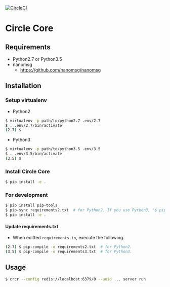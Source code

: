 [![CircleCI](https://circleci.com/gh/glucoseinc/CircleCore.svg?style=svg&circle-token=13e263f3101ee208b64500d73c5f3741a8c8aa97)](https://circleci.com/gh/glucoseinc/CircleCore)

# Circle Core
## Requirements
- Python2.7 or Python3.5
- nanomsg
    - https://github.com/nanomsg/nanomsg

## Installation
### Setup virtualenv
- Python2
```bash
$ virtualenv -p path/to/python2.7 .env/2.7
$ . .env/2.7/bin/activate
(2.7) $
```

- Python3
```bash
$ virtualenv -p path/to/python3.5 .env/3.5
$ . .env/3.5/bin/activate
(3.5) $
```

### Install Circle Core
```bash
$ pip install -e .
```

### For development
```bash
$ pip install pip-tools
$ pip-sync requirements2.txt  # for Python2. If you use Python3, "$ pip-sync requirements3.txt"
$ pip install -e .
```

#### Update requirements.txt
- When editted `requirements.in`, execute the following.
```bash
(2.7) $ pip-compile -o requirements2.txt  # for Python2.
(3.5) $ pip-compile -o requirements3.txt  # for Python3.
```

## Usage
```bash
$ crcr --config redis://localhost:6379/0 --uuid ... server run
```
